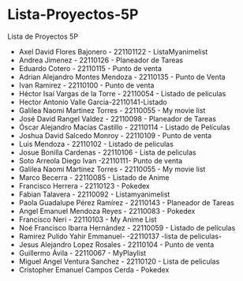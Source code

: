 # Lista-Proyectos-5P
Lista de Proyectos 5P
- Axel David Flores Bajonero - 221101122 - ListaMyanimelist 
- Andrea Jimenez - 22110126 - Planeador de Tareas 
- Eduardo Cotero - 22110115 - Punto de venta
- Adrian Alejandro Montes Mendoza - 22110135 - Punto de Venta
- Ivan Ramirez - 22110100 - Punto de venta
- Héctor Isaí Vargas de la Torre - 22110054 - Listado de peliculas
- Hector Antonio Valle Garcia-22110141-Listado
- Galilea Naomi Martinez Torres - 22110055 - My movie list 
- José David Rangel Valdez - 22110098 - Planeador de Tareas
- Óscar Alejandro Macías Castillo - 22110114 - Listado de Películas
- Joshua David Salcedo Monroy - 22110109 - Punto de venta  
- Luis Mendoza - 22110102 - Listado de peliculas
- Josue Bonilla Cardenas - 22110106 - Lista de peliculas
- Soto Arreola Diego Ivan -22110111- Punto de venta
- Galilea Naomi Martinez Torres - 22110055 - My movie list 
- Marco Becerra - 22110085 - Listado de Anime
- Francisco Herrera - 22110123 - Pokedex
- Fabian Talavera - 22110092 - Listamyanimelist
- Paola Guadalupe Pérez Ramírez - 22110143 - Planeador de Tareas
- Angel Emanuel Mendoza Reyes - 22110083 - Pokedex
- Francisco Neri - 22110103 - My Anime List
- Noé Francisco Ibarra Hernández - 22110059 - Listado de películas
- Ramirez Pulido Yahir Emmanuel- -22110137  -lista de peliculas-
- Jesus Alejandro Lopez Rosales - 22110104 - Punto de venta
- Guillermo Ávila - 22110067 - MyPlaylist
- Miguel Angel Ventura Sanchez - 22110120 - Lista de peliculas
- Cristopher Emanuel Campos Cerda - Pokedex
